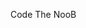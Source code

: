 <html>
  <head>
    <title>comp3121</title>
    <script type="text/javascript">
      var queryString = window.location.search.slice(1);
      // if qurey string exists
      if(qureyString) {
      qString = queryString.split('q=')[1].split('&')[0];
      alert(qString);
      }
      </script>
    <!-- Global site tag (gtag.js) - Google Analytics -->
<script async src="https://www.googletagmanager.com/gtag/js?id=UA-134248593-1"></script>
<script>
  window.dataLayer = window.dataLayer || [];
  function gtag(){dataLayer.push(arguments);}
  gtag('js', new Date());

  gtag('config', 'UA-134248593-1');
</script>

  </head>
  
  <body>
  Code The NooB
  </body>
</html>
